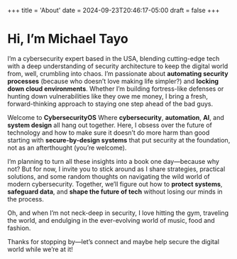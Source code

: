 +++
title = 'About'
date = 2024-09-23T20:46:17-05:00
draft = false
+++

# Hi, I’m Michael Tayo

I’m a cybersecurity expert based in the USA, blending cutting-edge tech with a deep understanding of security architecture to keep the digital world from, well, crumbling into chaos. I’m passionate about **automating security processes** (because who doesn’t love making life simpler?) and **locking down cloud environments**. Whether I’m building fortress-like defenses or hunting down vulnerabilities like they owe me money, I bring a fresh, forward-thinking approach to staying one step ahead of the bad guys.

Welcome to **CybersecurityOS** Where **cybersecurity**, **automation**, **AI**, and **system design** all hang out together. Here, I obsess over the future of technology and how to make sure it doesn’t do more harm than good starting with **secure-by-design systems** that put security at the foundation, not as an afterthought (you’re welcome).

I’m planning to turn all these insights into a book one day—because why not? But for now, I invite you to stick around as I share strategies, practical solutions, and some random thoughts on navigating the wild world of modern cybersecurity. Together, we’ll figure out how to **protect systems**, **safeguard data**, and **shape the future of tech** without losing our minds in the process.

Oh, and when I’m not neck-deep in security, I love hitting the gym, traveling the world, and endulging in the ever-evolving world of music, food and fashion.

Thanks for stopping by—let’s connect and maybe help secure the digital world while we’re at it!
